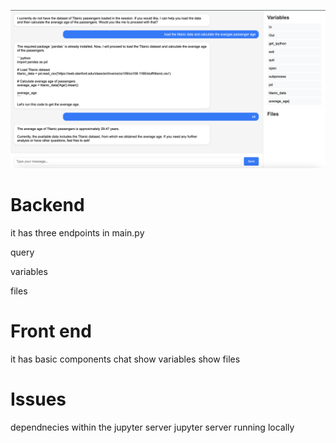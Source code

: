 

![image_name](demo.png)


# Backend 

it has three endpoints in main.py

query

variables

files


# Front end

it has basic components
chat
show variables
show files


# Issues

dependnecies within the jupyter server
jupyter server running locally
